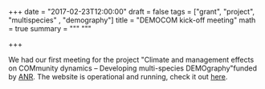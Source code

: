 +++
date = "2017-02-23T12:00:00"
draft = false
tags = ["grant", "project", "multispecies" , "demography"]
title = "DEMOCOM kick-off meeting"
math = true
summary = """
"""

+++
 
We had our first meeting for the project "Climate and management effects 
on COMmunity dynamics – Developing multi-species DEMOgraphy"funded by 
[ANR](http://www.agence-nationale-recherche.fr/en/project-based-funding-to-advance-french-research/).
The website is operational and running, check it out [here](https://sites.google.com/view/democom/).
